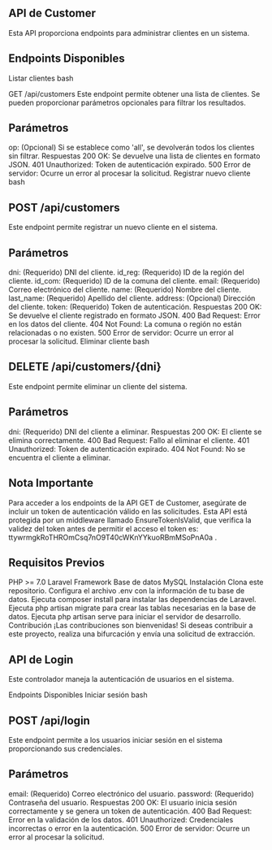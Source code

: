 ## API de Customer

Esta API proporciona endpoints para administrar clientes en un sistema.

## Endpoints Disponibles
Listar clientes
bash

GET /api/customers
Este endpoint permite obtener una lista de clientes. Se pueden proporcionar parámetros opcionales para filtrar los resultados.

## Parámetros
op: (Opcional) Si se establece como 'all', se devolverán todos los clientes sin filtrar.
Respuestas
200 OK: Se devuelve una lista de clientes en formato JSON.
401 Unauthorized: Token de autenticación expirado.
500 Error de servidor: Ocurre un error al procesar la solicitud.
Registrar nuevo cliente
bash


## POST /api/customers
Este endpoint permite registrar un nuevo cliente en el sistema.

## Parámetros
dni: (Requerido) DNI del cliente.
id_reg: (Requerido) ID de la región del cliente.
id_com: (Requerido) ID de la comuna del cliente.
email: (Requerido) Correo electrónico del cliente.
name: (Requerido) Nombre del cliente.
last_name: (Requerido) Apellido del cliente.
address: (Opcional) Dirección del cliente.
token: (Requerido) Token de autenticación.
Respuestas
200 OK: Se devuelve el cliente registrado en formato JSON.
400 Bad Request: Error en los datos del cliente.
404 Not Found: La comuna o región no están relacionadas o no existen.
500 Error de servidor: Ocurre un error al procesar la solicitud.
Eliminar cliente
bash

## DELETE /api/customers/{dni}
Este endpoint permite eliminar un cliente del sistema.

## Parámetros
dni: (Requerido) DNI del cliente a eliminar.
Respuestas
200 OK: El cliente se elimina correctamente.
400 Bad Request: Fallo al eliminar el cliente.
401 Unauthorized: Token de autenticación expirado.
404 Not Found: No se encuentra el cliente a eliminar.

## Nota Importante
Para acceder a los endpoints de la API GET de Customer, asegúrate de incluir un token de autenticación válido en las solicitudes. Esta API está protegida por un middleware llamado EnsureTokenIsValid, que verifica la validez del token antes de permitir el acceso el token es: ttywrmgkRoTHROmCsq7nO9T40cWKnYYkuoRBmMSoPnA0a .

## Requisitos Previos
PHP >= 7.0
Laravel Framework
Base de datos MySQL
Instalación
Clona este repositorio.
Configura el archivo .env con la información de tu base de datos.
Ejecuta composer install para instalar las dependencias de Laravel.
Ejecuta php artisan migrate para crear las tablas necesarias en la base de datos.
Ejecuta php artisan serve para iniciar el servidor de desarrollo.
Contribución
¡Las contribuciones son bienvenidas! Si deseas contribuir a este proyecto, realiza una bifurcación y envía una solicitud de extracción.


## API de Login
Este controlador maneja la autenticación de usuarios en el sistema.

Endpoints Disponibles
Iniciar sesión
bash

## POST /api/login
Este endpoint permite a los usuarios iniciar sesión en el sistema proporcionando sus credenciales.

## Parámetros
email: (Requerido) Correo electrónico del usuario.
password: (Requerido) Contraseña del usuario.
Respuestas
200 OK: El usuario inicia sesión correctamente y se genera un token de autenticación.
400 Bad Request: Error en la validación de los datos.
401 Unauthorized: Credenciales incorrectas o error en la autenticación.
500 Error de servidor: Ocurre un error al procesar la solicitud.
